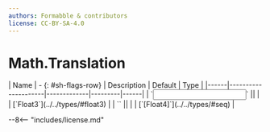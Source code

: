 ```yaml
---
authors: Formabble & contributors
license: CC-BY-SA-4.0
---
```



# Math.Translation

<div class="sh-parameters" markdown="1">
| Name | - {: #sh-flags-row} | Description | Default | Type |
|------|---------------------|-------------|---------|------|
| `<input>` || | | [`Float3`](../../types/#float3) |
| `<output>` || | | [`[Float4]`](../../types/#seq) |

</div>



--8<-- "includes/license.md"

